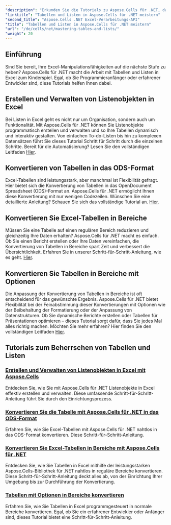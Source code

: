 ```yaml
---
"description": "Erkunden Sie die Tutorials zu Aspose.Cells für .NET, darunter das Erstellen und Verwalten von Listenobjekten, das Konvertieren von Tabellen in Bereiche und die schrittweise Konvertierung in das ODS-Format."
"linktitle": "Tabellen und Listen in Aspose.Cells für .NET meistern"
"second_title": "Aspose.Cells .NET Excel-Verarbeitungs-API"
"title": "Tabellen und Listen in Aspose.Cells für .NET meistern"
"url": "/de/cells/net/mastering-tables-and-lists/"
"weight": 20
---
```


## Einführung

Sind Sie bereit, Ihre Excel-Manipulationsfähigkeiten auf die nächste Stufe zu heben? Aspose.Cells für .NET macht die Arbeit mit Tabellen und Listen in Excel zum Kinderspiel. Egal, ob Sie Programmieranfänger oder erfahrener Entwickler sind, diese Tutorials helfen Ihnen dabei.

## Erstellen und Verwalten von Listenobjekten in Excel  
Bei Listen in Excel geht es nicht nur um Organisation, sondern auch um Funktionalität. Mit Aspose.Cells für .NET können Sie Listenobjekte programmatisch erstellen und verwalten und so Ihre Tabellen dynamisch und interaktiv gestalten. Von einfachen To-do-Listen bis hin zu komplexen Datensätzen führt Sie dieses Tutorial Schritt für Schritt durch die einzelnen Schritte. Bereit für die Automatisierung? Lesen Sie den vollständigen Leitfaden [Hier](./create-and-manage-list-object/).  

## Konvertieren von Tabellen in das ODS-Format  
Excel-Tabellen sind leistungsstark, aber manchmal ist Flexibilität gefragt. Hier bietet sich die Konvertierung von Tabellen in das OpenDocument Spreadsheet (ODS)-Format an. Aspose.Cells für .NET ermöglicht Ihnen diese Konvertierung mit nur wenigen Codezeilen. Wünschen Sie eine detaillierte Anleitung? Schauen Sie sich das vollständige Tutorial an. [Hier](./convert-table-to-ods-format/).  

## Konvertieren Sie Excel-Tabellen in Bereiche  
Müssen Sie eine Tabelle auf einen regulären Bereich reduzieren und gleichzeitig Ihre Daten erhalten? Aspose.Cells für .NET macht es einfach. Ob Sie einen Bericht erstellen oder Ihre Daten vereinfachen, die Konvertierung von Tabellen in Bereiche spart Zeit und verbessert die Übersichtlichkeit. Erfahren Sie in unserer Schritt-für-Schritt-Anleitung, wie es geht. [Hier](./convert-excel-tables-to-range/).  

## Konvertieren Sie Tabellen in Bereiche mit Optionen  

Die Anpassung der Konvertierung von Tabellen in Bereiche ist oft entscheidend für das gewünschte Ergebnis. Aspose.Cells für .NET bietet Flexibilität bei der Feinabstimmung dieser Konvertierungen mit Optionen wie der Beibehaltung der Formatierung oder der Anpassung von Datenstrukturen. Ob Sie dynamische Berichte erstellen oder Tabellen für Präsentationen optimieren – dieses Tutorial sorgt dafür, dass Sie jedes Mal alles richtig machen. Möchten Sie mehr erfahren? Hier finden Sie den vollständigen Leitfaden [Hier](./convert-tables-to-range-with-options/).  

## Tutorials zum Beherrschen von Tabellen und Listen
### [Erstellen und Verwalten von Listenobjekten in Excel mit Aspose.Cells](./create-and-manage-list-object/)
Entdecken Sie, wie Sie mit Aspose.Cells für .NET Listenobjekte in Excel effektiv erstellen und verwalten. Diese umfassende Schritt-für-Schritt-Anleitung führt Sie durch den Einrichtungsprozess.
### [Konvertieren Sie die Tabelle mit Aspose.Cells für .NET in das ODS-Format](./convert-table-to-ods-format/)
Erfahren Sie, wie Sie Excel-Tabellen mit Aspose.Cells für .NET nahtlos in das ODS-Format konvertieren. Diese Schritt-für-Schritt-Anleitung.
### [Konvertieren Sie Excel-Tabellen in Bereiche mit Aspose.Cells für .NET](./convert-excel-tables-to-range/)
Entdecken Sie, wie Sie Tabellen in Excel mithilfe der leistungsstarken Aspose.Cells-Bibliothek für .NET nahtlos in reguläre Bereiche konvertieren. Diese Schritt-für-Schritt-Anleitung deckt alles ab, von der Einrichtung Ihrer Umgebung bis zur Durchführung der Konvertierung.
### [Tabellen mit Optionen in Bereiche konvertieren](./convert-tables-to-range-with-options/)
Erfahren Sie, wie Sie Tabellen in Excel programmgesteuert in normale Bereiche konvertieren. Egal, ob Sie ein erfahrener Entwickler oder Anfänger sind, dieses Tutorial bietet eine Schritt-für-Schritt-Anleitung.